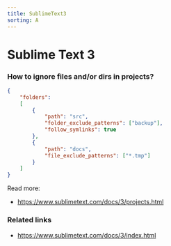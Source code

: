 ```yaml
---
title: SublimeText3
sorting: A
---
```


Sublime Text 3
==============

### How to ignore files and/or dirs in projects?

```json
{
    "folders":
    [
        {
            "path": "src",
            "folder_exclude_patterns": ["backup"],
            "follow_symlinks": true
        },
        {
            "path": "docs",
            "file_exclude_patterns": ["*.tmp"]
        }
    ]
}
```

Read more:

- https://www.sublimetext.com/docs/3/projects.html

### Related links

- https://www.sublimetext.com/docs/3/index.html